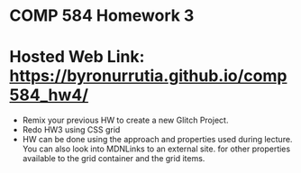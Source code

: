 # COMP 584 Homework 3

# Hosted Web Link: https://byronurrutia.github.io/comp584_hw4/

* Remix your previous HW to create a new Glitch Project. 
* Redo HW3 using CSS grid
* HW can be done using the approach and properties used during lecture. You can also look into MDNLinks to an external site. for other properties available to the grid container and the grid items.
